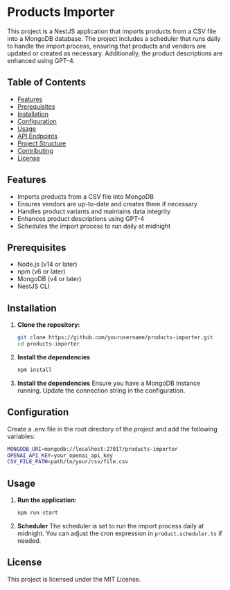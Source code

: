 # Products Importer

This project is a NestJS application that imports products from a CSV file into a MongoDB database. The project includes a scheduler that runs daily to handle the import process, ensuring that products and vendors are updated or created as necessary. Additionally, the product descriptions are enhanced using GPT-4.

## Table of Contents

- [Features](#features)
- [Prerequisites](#prerequisites)
- [Installation](#installation)
- [Configuration](#configuration)
- [Usage](#usage)
- [API Endpoints](#api-endpoints)
- [Project Structure](#project-structure)
- [Contributing](#contributing)
- [License](#license)

## Features

- Imports products from a CSV file into MongoDB
- Ensures vendors are up-to-date and creates them if necessary
- Handles product variants and maintains data integrity
- Enhances product descriptions using GPT-4
- Schedules the import process to run daily at midnight

## Prerequisites

- Node.js (v14 or later)
- npm (v6 or later)
- MongoDB (v4 or later)
- NestJS CLI

## Installation

1. **Clone the repository:**

   ```sh
   git clone https://github.com/yourusername/products-importer.git
   cd products-importer

   ```

2. **Install the dependencies**

   ```sh
   npm install
   ```

3. **Install the dependencies**
   Ensure you have a MongoDB instance running. Update the connection string in the configuration.

## Configuration

Create a .env file in the root directory of the project and add the following variables:

```sh
MONGODB_URI=mongodb://localhost:27017/products-importer
OPENAI_API_KEY=your_openai_api_key
CSV_FILE_PATH=path/to/your/csv/file.csv
```

## Usage

1. **Run the application:**

   ```sh
   npm run start
   ```

2. **Scheduler**
   The scheduler is set to run the import process daily at midnight. You can adjust the cron expression in `product.scheduler.ts` if needed.

## License

This project is licensed under the MIT License.
